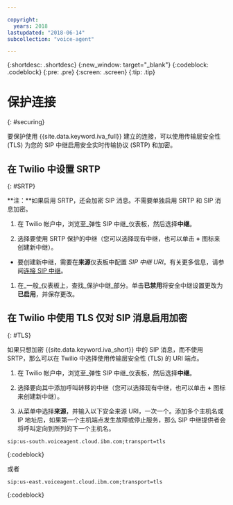 ```yaml
---

copyright:
  years: 2018
lastupdated: "2018-06-14"
subcollection: "voice-agent"

---
```


{:shortdesc: .shortdesc}
{:new_window: target="_blank"}
{:codeblock: .codeblock}
{:pre: .pre}
{:screen: .screen}
{:tip: .tip}


# 保护连接
{: #securing}

要保护使用 {{site.data.keyword.iva_full}} 建立的连接，可以使用传输层安全性 (TLS) 为您的 SIP 中继启用安全实时传输协议 (SRTP) 和加密。

## 在 Twilio 中设置 SRTP
{: #SRTP}

**注：**如果启用 SRTP，还会加密 SIP 消息。不需要单独启用 SRTP 和 SIP 消息加密。

1. 在 Twilio 帐户中，浏览至_弹性 SIP 中继_仪表板，然后选择**中继**。

1. 选择要使用 SRTP 保护的中继（您可以选择现有中继，也可以单击 **+** 图标来创建新中继）。

  * 要创建新中继，需要在**来源**仪表板中配置 _SIP 中继 URI_。有关更多信息，请参阅[连接 SIP 中继](/docs/services/voice-agent?topic=voice-agent-connect)。

1. 在_一般_仪表板上，查找_保护中继_部分。单击**已禁用**将安全中继设置更改为**已启用**，并保存更改。

## 在 Twilio 中使用 TLS 仅对 SIP 消息启用加密
{: #TLS}

如果只想加密 {{site.data.keyword.iva_short}} 中的 SIP 消息，而不使用 SRTP，那么可以在 Twilio 中选择使用传输层安全性 (TLS) 的 URI 端点。

1. 在 Twilio 帐户中，浏览至_弹性 SIP 中继_仪表板，然后选择**中继**。

1. 选择要向其中添加呼叫转移的中继（您可以选择现有中继，也可以单击 **+** 图标来创建新中继）。

1. 从菜单中选择**来源**，并输入以下安全来源 URI，一次一个。添加多个主机名或 IP 地址后，如果第一个主机端点发生故障或停止服务，那么 SIP 中继提供者会将呼叫定向到所列的下一个主机名。

```
sip:us-south.voiceagent.cloud.ibm.com;transport=tls
```
{:codeblock}

或者

```
sip:us-east.voiceagent.cloud.ibm.com;transport=tls
```
{:codeblock}
